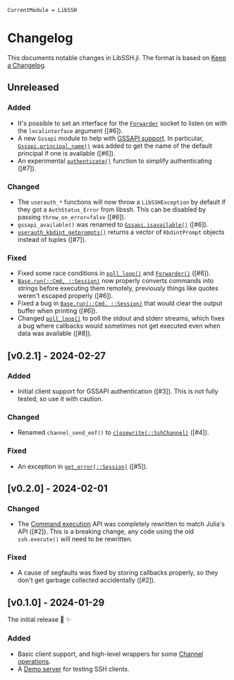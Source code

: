 ```@meta
CurrentModule = LibSSH
```

# Changelog

This documents notable changes in LibSSH.jl. The format is based on [Keep a
Changelog](https://keepachangelog.com).

## Unreleased

### Added

- It's possible to set an interface for the [`Forwarder`](@ref) socket to listen
  on with the `localinterface` argument ([#6]).
- A new `Gssapi` module to help with [GSSAPI support](@ref). In particular,
  [`Gssapi.principal_name()`](@ref) was added to get the name of the default
  principal if one is available ([#6]).
- An experimental [`authenticate()`](@ref) function to simplify authenticating ([#7]).

### Changed

- The `userauth_*` functions will now throw a `LibSSHException` by default if
  they got a `AuthStatus_Error` from libssh. This can be disabled by passing
  `throw_on_error=false` ([#6]).
- `gssapi_available()` was renamed to [`Gssapi.isavailable()`](@ref) ([#6]).
- [`userauth_kbdint_getprompts()`](@ref) returns a vector of `KbdintPrompt`
  objects instead of tuples ([#7]).

### Fixed

- Fixed some race conditions in [`poll_loop()`](@ref) and [`Forwarder()`](@ref)
  ([#6]).
- [`Base.run(::Cmd, ::Session)`](@ref) now properly converts commands into
  strings before executing them remotely, previously things like quotes weren't
  escaped properly ([#6]).
- Fixed a bug in [`Base.run(::Cmd, ::Session)`](@ref) that would clear the
  output buffer when printing ([#6]).
- Changed [`poll_loop()`](@ref) to poll the stdout and stderr streams, which
  fixes a bug where callbacks would sometimes not get executed even when data
  was available ([#8]).

## [v0.2.1] - 2024-02-27

### Added

- Initial client support for GSSAPI authentication ([#3]). This is not fully
  tested, so use it with caution.

### Changed

- Renamed `channel_send_eof()` to [`closewrite(::SshChannel)`](@ref) ([#4]).

### Fixed

- An exception in [`get_error(::Session)`](@ref) ([#5]).

## [v0.2.0] - 2024-02-01

### Changed

- The [Command execution](@ref) API was completely rewritten to match Julia's
  API ([#2]). This is a breaking change, any code using the old `ssh.execute()`
  will need to be rewritten.

### Fixed

- A cause of segfaults was fixed by storing callbacks properly, so they don't get
  garbage collected accidentally ([#2]).

## [v0.1.0] - 2024-01-29

The initial release 🎉 ✨

### Added

- Basic client support, and high-level wrappers for some [Channel
  operations](@ref).
- A [Demo server](@ref) for testing SSH clients.
